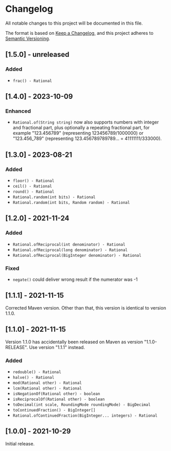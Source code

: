 # Changelog
All notable changes to this project will be documented in this file.

The format is based on [Keep a Changelog](https://keepachangelog.com/en/1.0.0/),
and this project adheres to [Semantic Versioning](https://semver.org/spec/v2.0.0.html).

## [1.5.0] - unreleased

### Added

- `frac() - Rational`

## [1.4.0] - 2023-10-09

### Enhanced

- `Rational.of(String string)` now also supports numbers with integer and fractional part, plus optionally a repeating fractional part, for example "123.456789" (representing 123456789/1000000) or "123.456_789" (representing 123.456789789789... = 41111111/333000).

## [1.3.0] - 2023-08-21

### Added

- `floor() - Rational`
- `ceil() - Rational`
- `round() - Rational`
- `Rational.random(int bits) - Rational`
- `Rational.random(int bits, Random random) - Rational`

## [1.2.0] - 2021-11-24

### Added

- `Rational.ofReciprocal(int denominator) - Rational`
- `Rational.ofReciprocal(long denominator) - Rational`
- `Rational.ofReciprocal(BigInteger denominator) - Rational`

### Fixed

 - `negate()` could deliver wrong result if the numerator was -1

## [1.1.1] - 2021-11-15

Corrected Maven version. Other than that, this version is identical to version 1.1.0.

## [1.1.0] - 2021-11-15

Version 1.1.0 has accidentally been released on Maven as version "1.1.0-RELEASE". Use version "1.1.1" instead.

### Added

- `redouble() - Rational`
- `halve() - Rational`
- `mod(Rational other) - Rational`
- `lcm(Rational other) - Rational`
- `isNegationOf(Rational other) - boolean`
- `isReciprocalOf(Rational other) - boolean`
- `toDecimal(int scale, RoundingMode roundingMode) - BigDecimal`
- `toContinuedFraction() - BigInteger[]`
- `Rational.ofContinuedFraction(BigInteger... integers) - Rational`


## [1.0.0] - 2021-10-29

Initial release.
